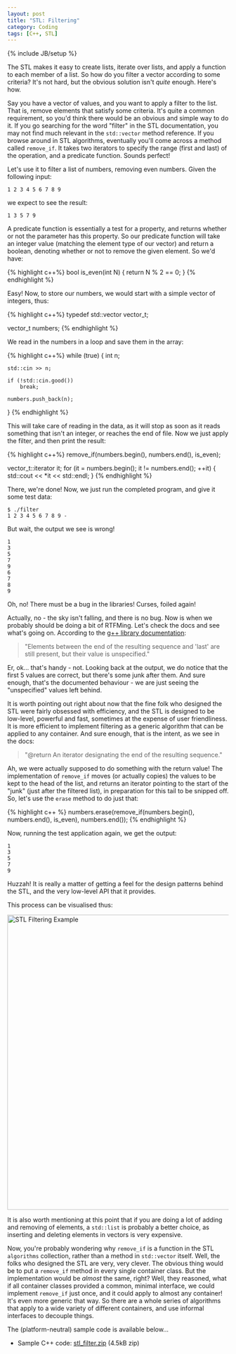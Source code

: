 ```yaml
---
layout: post
title: "STL: Filtering"
category: Coding
tags: [C++, STL]
---
```

{% include JB/setup %}

The STL makes it easy to create lists, iterate over lists, and apply a function to each member of a list.  So how do you filter a vector according to some criteria?  It's not hard, but the obvious solution isn't *quite* enough.  Here's how.

Say you have a vector of values, and you want to apply a filter to the list.  That is,  remove elements that satisfy some criteria.  It's quite a common requirement, so you'd think there would be an obvious and simple way to do it.  If you go searching for the word "filter" in the STL documentation, you may not find much relevant in the `std::vector` method reference.  If you browse around in STL algorithms, eventually you'll come across a method called `remove_if`.  It takes two iterators to specify the range (first and last) of the operation, and a predicate function.  Sounds perfect!

Let's use it to filter a list of numbers, removing even numbers.  Given the following input:

    1 2 3 4 5 6 7 8 9

we expect to see the result:

    1 3 5 7 9

A predicate function is essentially a test for a property, and returns whether or not the parameter has this property.  So our predicate function will take an integer value (matching the element type of our vector) and return a boolean, denoting whether or not to remove the given element.  So we'd have:

{% highlight c++%}
bool is_even(int N)
{
    return N % 2 == 0;
}
{% endhighlight %}

Easy!  Now, to store our numbers, we would start with a simple vector of integers, thus:

{% highlight c++%}
typedef std::vector<int> vector_t;

vector_t    numbers;
{% endhighlight %}

We read in the numbers in a loop and save them in the array:

{% highlight c++%}
while (true)
{
    int n;

    std::cin >> n;

    if (!std::cin.good())
        break;

    numbers.push_back(n);
}
{% endhighlight %}

This will take care of reading in the data, as it will stop as soon as it reads something that isn't an integer, or reaches the end of file.  Now we just apply the filter, and then print the result:

{% highlight c++%}
remove_if(numbers.begin(), numbers.end(), is_even);

vector_t::iterator it;
for (it = numbers.begin(); it != numbers.end(); ++it)
{
    std::cout << *it << std::endl;
}
{% endhighlight %}

There, we're done!  Now, we just run the completed program, and give it some test data:

    $ ./filter 
    1 2 3 4 5 6 7 8 9 -

But wait, the output we see is wrong!

    1
    3
    5
    7
    9
    6
    7
    8
    9

Oh, no!  There must be a bug in the libraries!  Curses, foiled again!

Actually, no - the sky isn't falling, and there is no bug.  Now is when we probably should be doing a bit of RTFMing.  Let's check the docs and see what's going on.  According to the [g++ library documentation](http://gcc.gnu.org/onlinedocs/libstdc++/latest-doxygen/):

> "Elements between the end of the resulting sequence and 'last' are still present, but their value is unspecified."

Er, ok... that's handy - not.  Looking back at the output, we do notice that the first 5 values are correct, but there's some junk after them.  And sure enough, that's the documented behaviour - we are just seeing the "unspecified" values left behind.

It is worth pointing out right about now that the fine folk who designed the STL were fairly obsessed with efficiency, and the STL is designed to be low-level, powerful and fast, sometimes at the expense of user friendliness.  It is more efficient to implement filtering as a generic algorithm that can be applied to any container.  And sure enough, that is the intent, as we see in the docs:

> "@return   An iterator designating the end of the resulting sequence."

Ah, we were actually supposed to do something with the return value!  The implementation of `remove_if` moves (or actually copies) the values to be kept to the head of the list, and returns an iterator pointing to the start of the "junk" (just after the filtered list), in preparation for this tail to be snipped off.  So, let's use the `erase` method to do just that:

{% highlight c++ %}
    numbers.erase(remove_if(numbers.begin(), numbers.end(), is_even), numbers.end());
{% endhighlight %}

Now, running the test application again, we get the output:

    1
    3
    5
    7
    9

Huzzah!  It is really a matter of getting a feel for the design patterns behind the STL, and the very low-level API that it provides.

This process can be visualised thus:

<img alt="STL Filtering Example" src="http://antonym.org/images/STLFilteringExample.png" width="532" height="670" />

It is also worth mentioning at this point that if you are doing a lot of adding and removing of  elements, a `std::list` is probably a better choice, as inserting and deleting elements in vectors is very expensive.

Now, you're probably wondering why `remove_if` is a function in the STL `algorithms` collection, rather than a method in `std::vector` itself.  Well, the folks who designed the STL are very, very clever.  The obvious thing would be to put a `remove_if` method in every single container class.  But the implementation would be *almost* the same, right?  Well, they reasoned, what if all container classes provided a common, minimal interface, we could implement `remove_if` just once, and it could apply to almost any container!  It's even more generic that way.  So there are a whole series of algorithms that apply to a wide variety of different containers, and use informal interfaces to decouple things.

The (platform-neutral) sample code is available below...

 * Sample C++ code: <a href="http://antonym.org/files/stl_filter.zip">stl_filter.zip</a> (4.5kB zip)
